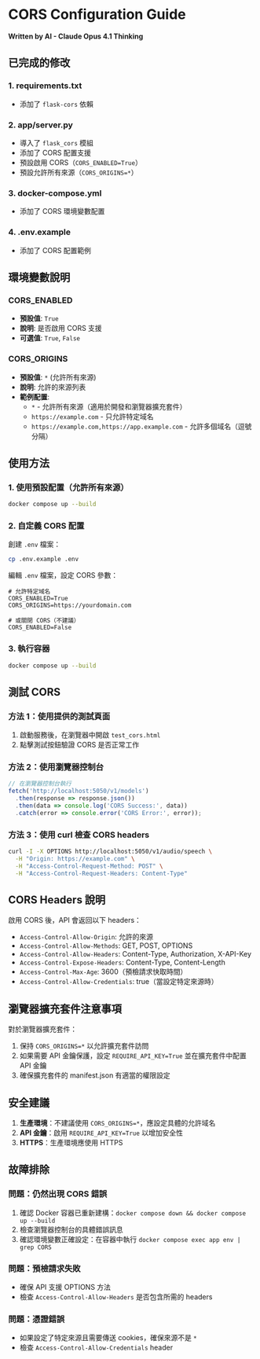 # CORS Configuration Guide

**Written by AI - Claude Opus 4.1 Thinking**

## 已完成的修改

### 1. **requirements.txt**
- 添加了 `flask-cors` 依賴

### 2. **app/server.py**
- 導入了 `flask_cors` 模組
- 添加了 CORS 配置支援
- 預設啟用 CORS（`CORS_ENABLED=True`）
- 預設允許所有來源（`CORS_ORIGINS=*`）

### 3. **docker-compose.yml**
- 添加了 CORS 環境變數配置

### 4. **.env.example**
- 添加了 CORS 配置範例

## 環境變數說明

### CORS_ENABLED
- **預設值**: `True`
- **說明**: 是否啟用 CORS 支援
- **可選值**: `True`, `False`

### CORS_ORIGINS
- **預設值**: `*` (允許所有來源)
- **說明**: 允許的來源列表
- **範例配置**:
  - `*` - 允許所有來源（適用於開發和瀏覽器擴充套件）
  - `https://example.com` - 只允許特定域名
  - `https://example.com,https://app.example.com` - 允許多個域名（逗號分隔）

## 使用方法

### 1. 使用預設配置（允許所有來源）
```bash
docker compose up --build
```

### 2. 自定義 CORS 配置
創建 `.env` 檔案：
```bash
cp .env.example .env
```

編輯 `.env` 檔案，設定 CORS 參數：
```env
# 允許特定域名
CORS_ENABLED=True
CORS_ORIGINS=https://yourdomain.com

# 或關閉 CORS（不建議）
CORS_ENABLED=False
```

### 3. 執行容器
```bash
docker compose up --build
```

## 測試 CORS

### 方法 1：使用提供的測試頁面
1. 啟動服務後，在瀏覽器中開啟 `test_cors.html`
2. 點擊測試按鈕驗證 CORS 是否正常工作

### 方法 2：使用瀏覽器控制台
```javascript
// 在瀏覽器控制台執行
fetch('http://localhost:5050/v1/models')
  .then(response => response.json())
  .then(data => console.log('CORS Success:', data))
  .catch(error => console.error('CORS Error:', error));
```

### 方法 3：使用 curl 檢查 CORS headers
```bash
curl -I -X OPTIONS http://localhost:5050/v1/audio/speech \
  -H "Origin: https://example.com" \
  -H "Access-Control-Request-Method: POST" \
  -H "Access-Control-Request-Headers: Content-Type"
```

## CORS Headers 說明

啟用 CORS 後，API 會返回以下 headers：

- `Access-Control-Allow-Origin`: 允許的來源
- `Access-Control-Allow-Methods`: GET, POST, OPTIONS
- `Access-Control-Allow-Headers`: Content-Type, Authorization, X-API-Key
- `Access-Control-Expose-Headers`: Content-Type, Content-Length
- `Access-Control-Max-Age`: 3600（預檢請求快取時間）
- `Access-Control-Allow-Credentials`: true（當設定特定來源時）

## 瀏覽器擴充套件注意事項

對於瀏覽器擴充套件：
1. 保持 `CORS_ORIGINS=*` 以允許擴充套件訪問
2. 如果需要 API 金鑰保護，設定 `REQUIRE_API_KEY=True` 並在擴充套件中配置 API 金鑰
3. 確保擴充套件的 manifest.json 有適當的權限設定

## 安全建議

1. **生產環境**：不建議使用 `CORS_ORIGINS=*`，應設定具體的允許域名
2. **API 金鑰**：啟用 `REQUIRE_API_KEY=True` 以增加安全性
3. **HTTPS**：生產環境應使用 HTTPS

## 故障排除

### 問題：仍然出現 CORS 錯誤
1. 確認 Docker 容器已重新建構：`docker compose down && docker compose up --build`
2. 檢查瀏覽器控制台的具體錯誤訊息
3. 確認環境變數正確設定：在容器中執行 `docker compose exec app env | grep CORS`

### 問題：預檢請求失敗
- 確保 API 支援 OPTIONS 方法
- 檢查 `Access-Control-Allow-Headers` 是否包含所需的 headers

### 問題：憑證錯誤
- 如果設定了特定來源且需要傳送 cookies，確保來源不是 `*`
- 檢查 `Access-Control-Allow-Credentials` header
